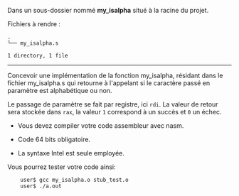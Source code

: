 Dans un sous-dossier nommé **my_isalpha** situé à la racine du projet.

Fichiers à rendre :

```
.
└── my_isalpha.s

1 directory, 1 file
```

---
Concevoir une implémentation de la fonction my_isalpha, résidant dans le fichier my_isalpha.s qui retourne à l'appelant si le caractère passé en paramètre est alphabétique ou non.

Le passage de paramètre se fait par registre, ici ``rdi``.
La valeur de retour sera stockée dans ``rax``, la valeur ``1`` correspond à un succès et ``0`` un échec.

- Vous devez compiler votre code assembleur avec nasm.

- Code 64 bits obligatoire.

- La syntaxe Intel est seule employée. 

Vous pourrez tester votre code ainsi:
```shell
    user$ gcc my_isalpha.o stub_test.o
    user$ ./a.out
```
